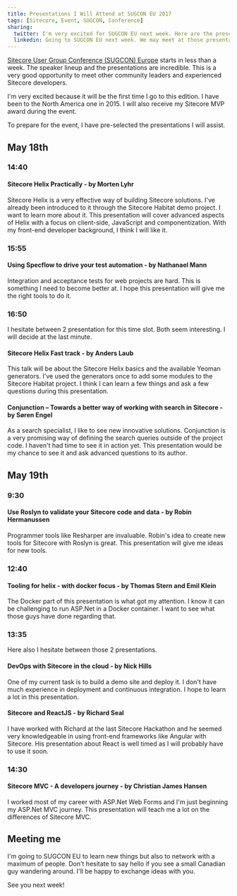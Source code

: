 ```yaml
---
title: Presentations I Will Attend at SUGCON EU 2017
tags: [Sitecore, Event, SUGCON, Conference]
sharing:
  twitter: I'm very excited for SUGCON EU next week. Here are the presentations I want to attend. # Max 116 characters
  linkedin: Going to SUGCON EU next week. We may meet at those presentations I'm going to attend.
---
```


[Sitecore User Group Conference (SUGCON) Europe](http://www.sugcon.eu) starts in less than a week. The speaker lineup and the presentations are incredible. This is a very good opportunity to meet other community leaders and experienced Sitecore developers.

I'm very excited because it will be the first time I go to this edition. I have been to the North America one in 2015. I will also receive my Sitecore MVP award during the event.

To prepare for the event, I have pre-selected the presentations I will assist.

<!-- more -->

## May 18th

### 14:40

#### Sitecore Helix Practically - by Morten Lyhr

Sitecore Helix is a very effective way of building Sitecore solutions. I've already been introduced to it through the Sitecore Habitat demo project. I want to learn more about it. This presentation will cover advanced aspects of Helix with a focus on client-side, JavaScript and componentization. With my front-end developer background, I think I will like it.

### 15:55

#### Using Specflow to drive your test automation - by Nathanael Mann

Integration and acceptance tests for web projects are hard. This is something I need to become better at. I hope this presentation will give me the right tools to do it.

### 16:50

I hesitate between 2 presentation for this time slot. Both seem interesting. I will decide at the last minute.

#### Sitecore Helix Fast track - by Anders Laub

This talk will be about the Sitecore Helix basics and the available Yeoman generators. I've used the generators once to add some modules to the Sitecore Habitat project. I think I can learn a few things and ask a few questions during this presentation.

#### Conjunction – Towards a better way of working with search in Sitecore - by Søren Engel

As a search specialist, I like to see new innovative solutions. Conjunction is a very promising way of defining the search queries outside of the project code. I haven't had time to see it in action yet. This presentation would be my chance to see it and ask advanced questions to its author.

## May 19th

### 9:30

#### Use Roslyn to validate your Sitecore code and data - by Robin Hermanussen

Programmer tools like Resharper are invaluable. Robin's idea to create new tools for Sitecore with Roslyn is great. This presentation will give me ideas for new tools.

### 12:40

#### Tooling for helix - with docker focus - by Thomas Stern and Emil Klein

The Docker part of this presentation is what got my attention. I know it can be challenging to run ASP.Net in a Docker container. I want to see what those guys have done regarding that.

### 13:35

Here also I hesitate between those 2 presentations.

#### DevOps with Sitecore in the cloud - by Nick Hills

One of my current task is to build a demo site and deploy it. I don't have much experience in deployment and continuous integration. I hope to learn a lot in this presentation.

#### Sitecore and ReactJS - by Richard Seal

I have worked with Richard at the last Sitecore Hackathon and he seemed very knowledgeable in using front-end frameworks like Angular with Sitecore. His presentation about React is well timed as I will probably have to use it soon.

### 14:30

#### Sitecore MVC - A developers journey - by Christian James Hansen

I worked most of my career with ASP.Net Web Forms and I'm just beginning my ASP.Net MVC journey. This presentation will teach me a lot on the differences of Sitecore MVC.

## Meeting me

I'm going to SUGCON EU to learn new things but also to network with a maximum of people. Don't hesitate to say hello if you see a small Canadian guy wandering around. I'll be happy to exchange ideas with you.

See you next week!